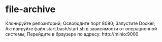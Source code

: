 # file-archive
 Клонируйте репозиторий; 
 Освободите порт 8080; 
 Запустите Docker; 
 Активируйте файл start.bash/start.sh в зависимости от операционной системы; 
 Перейдите в браузере по адресу: http://minio:9000
